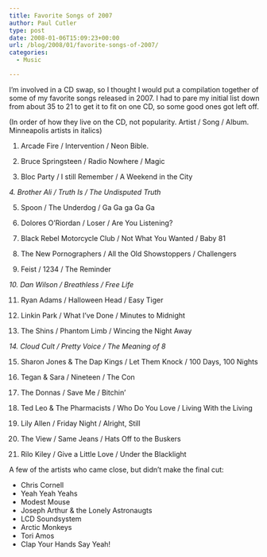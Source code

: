 ```yaml
---
title: Favorite Songs of 2007
author: Paul Cutler
type: post
date: 2008-01-06T15:09:23+00:00
url: /blog/2008/01/favorite-songs-of-2007/
categories:
  - Music

---
```

I&#8217;m involved in a CD swap, so I thought I would put a compilation together of some of my favorite songs released in 2007. I had to pare my initial list down from about 35 to 21 to get it to fit on one CD, so some good ones got left off.

(In order of how they live on the CD, not popularity. Artist / Song / Album. Minneapolis artists in italics)

1. Arcade Fire / Intervention / Neon Bible.
  
2. Bruce Springsteen / Radio Nowhere / Magic
  
3. Bloc Party / I still Remember / A Weekend in the City
  
_4. Brother Ali / Truth Is / The Undisputed Truth_
  
5. Spoon / The Underdog / Ga Ga ga Ga Ga
  
6. Dolores O&#8217;Riordan / Loser / Are You Listening?
  
7. Black Rebel Motorcycle Club / Not What You Wanted / Baby 81
  
8. The New Pornographers / All the Old Showstoppers / Challengers
  
9. Feist / 1234 / The Reminder
  
_10. Dan Wilson / Breathless / Free Life_
  
11. Ryan Adams / Halloween Head / Easy Tiger
  
12. Linkin Park / What I&#8217;ve Done / Minutes to Midnight
  
13. The Shins / Phantom Limb / Wincing the Night Away
  
_14. Cloud Cult / Pretty Voice / The Meaning of 8_
  
15. Sharon Jones & The Dap Kings / Let Them Knock / 100 Days, 100 Nights
  
16. Tegan & Sara / Nineteen / The Con
  
17. The Donnas / Save Me / Bitchin&#8217;
  
18. Ted Leo & The Pharmacists / Who Do You Love / Living With the Living
  
19. Lily Allen / Friday Night / Alright, Still
  
20. The View / Same Jeans / Hats Off to the Buskers
  
21. Rilo Kiley / Give a Little Love / Under the Blacklight

A few of the artists who came close, but didn&#8217;t make the final cut:

  * Chris Cornell
  * Yeah Yeah Yeahs
  * Modest Mouse
  * Joseph Arthur & the Lonely Astronaugts
  * LCD Soundsystem
  * Arctic Monkeys
  * Tori Amos
  * Clap Your Hands Say Yeah!